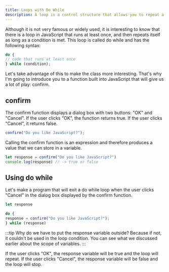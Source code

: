 ```yaml
---
title: Loops with Do While
description: A loop is a control structure that allows you to repeat a block of instructions. In other words, repeat a task as many times as you want.
---
```


Although it is not very famous or widely used, it is interesting to know that there is a loop in JavaScript that runs at least once, and then repeats itself as long as a condition is met. This loop is called do while and has the following syntax:

``` js title="Do While"
do {
// code that runs at least once
} while (condition);
```

Let's take advantage of this to make the class more interesting. That's why I'm going to introduce you to a function built into JavaScript that will give us a lot of play: confirm.

## confirm
The confirm function displays a dialog box with two buttons: "OK" and "Cancel". If the user clicks "OK", the function returns true. If the user clicks "Cancel", it returns false.
``` js title="Confirm"
confirm("Do you like JavaScript?");
```

Calling the confirm function is an expression and therefore produces a value that we can store in a variable.
``` js title="Confirm Example"
let response = confirm("Do you like JavaScript?")
console.log(response) // -> true or false
```

## Using do while
Let's make a program that will exit a do while loop when the user clicks "Cancel" in the dialog box displayed by the confirm function.
``` js title="Do While Example"
let response

do {
response = confirm("Do you like JavaScript?");
} while (response)
```

:::tip
Why do we have to put the response variable outside? Because if not, it couldn't be used in the loop condition. You can see what we discussed earlier about the scope of variables. 
:::

If the user clicks "OK", the response variable will be true and the loop will repeat. If the user clicks "Cancel", the response variable will be false and the loop will stop.
